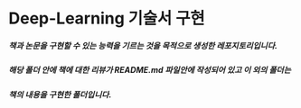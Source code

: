 # Deep-Learning 기술서 구현


##### 책과 논문을 구현할 수 있는 능력을 기르는 것을 목적으로 생성한 레포지토리입니다.
##### 해당 폴더 안에 책에 대한 리뷰가 README.md 파일안에 작성되어 있고 이 외의 폴더는 
##### 책의 내용을 구현한 폴더입니다.

